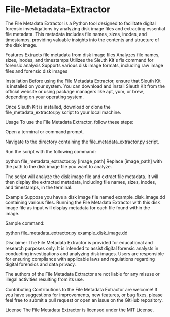 # File-Metadata-Extractor
The File Metadata Extractor is a Python tool designed to facilitate digital forensic investigations by analyzing disk image files and extracting essential file metadata. This metadata includes file names, sizes, inodes, and timestamps, providing valuable insights into the contents and structure of the disk image.

Features
Extracts file metadata from disk image files
Analyzes file names, sizes, inodes, and timestamps
Utilizes the Sleuth Kit's fls command for forensic analysis
Supports various disk image formats, including raw image files and forensic disk images

Installation
Before using the File Metadata Extractor, ensure that Sleuth Kit is installed on your system. You can download and install Sleuth Kit from the official website or using package managers like apt, yum, or brew, depending on your operating system.

Once Sleuth Kit is installed, download or clone the file_metadata_extractor.py script to your local machine.

Usage
To use the File Metadata Extractor, follow these steps:

Open a terminal or command prompt.

Navigate to the directory containing the file_metadata_extractor.py script.

Run the script with the following command:

python file_metadata_extractor.py [image_path]
Replace [image_path] with the path to the disk image file you want to analyze.

The script will analyze the disk image file and extract file metadata. It will then display the extracted metadata, including file names, sizes, inodes, and timestamps, in the terminal.

Example
Suppose you have a disk image file named example_disk_image.dd containing various files. Running the File Metadata Extractor with this disk image file as input will display metadata for each file found within the image.

Sample command:

python file_metadata_extractor.py example_disk_image.dd

Disclaimer
The File Metadata Extractor is provided for educational and research purposes only. It is intended to assist digital forensic analysts in conducting investigations and analyzing disk images. Users are responsible for ensuring compliance with applicable laws and regulations regarding digital forensics and data privacy.

The authors of the File Metadata Extractor are not liable for any misuse or illegal activities resulting from its use.

Contributing
Contributions to the File Metadata Extractor are welcome! If you have suggestions for improvements, new features, or bug fixes, please feel free to submit a pull request or open an issue on the GitHub repository.

License
The File Metadata Extractor is licensed under the MIT License.
